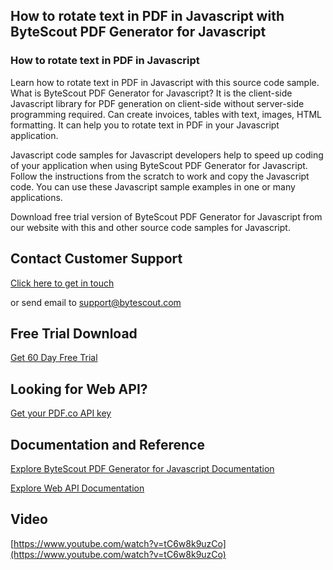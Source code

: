 ## How to rotate text in PDF in Javascript with ByteScout PDF Generator for Javascript

### How to rotate text in PDF in Javascript

Learn how to rotate text in PDF in Javascript with this source code sample. What is ByteScout PDF Generator for Javascript? It is the client-side Javascript library for PDF generation on client-side without server-side programming required. Can create invoices, tables with text, images, HTML formatting. It can help you to rotate text in PDF in your Javascript application.

Javascript code samples for Javascript developers help to speed up coding of your application when using ByteScout PDF Generator for Javascript. Follow the instructions from the scratch to work and copy the Javascript code. You can use these Javascript sample examples in one or many applications.

Download free trial version of ByteScout PDF Generator for Javascript from our website with this and other source code samples for Javascript.

## Contact Customer Support

[Click here to get in touch](https://bytescout.zendesk.com/hc/en-us/requests/new?subject=ByteScout%20PDF%20Generator%20for%20Javascript%20Question)

or send email to [support@bytescout.com](mailto:support@bytescout.com?subject=ByteScout%20PDF%20Generator%20for%20Javascript%20Question) 

## Free Trial Download

[Get 60 Day Free Trial](https://bytescout.com/download/web-installer?utm_source=github-readme)

## Looking for Web API? 

[Get your PDF.co API key](https://pdf.co/documentation/api?utm_source=github-readme)

## Documentation and Reference

[Explore ByteScout PDF Generator for Javascript Documentation](https://bytescout.com/documentation/index.html?utm_source=github-readme)

[Explore Web API Documentation](https://pdf.co/documentation/api?utm_source=github-readme)

## Video

[https://www.youtube.com/watch?v=tC6w8k9uzCo](https://www.youtube.com/watch?v=tC6w8k9uzCo)